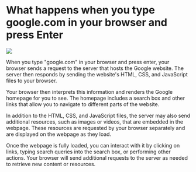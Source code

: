 <h1>What happens when you type google.com in your browser and press Enter</h1>
<img src="https://miro.medium.com/v2/resize:fit:1400/1*XkYbUemOmcAu9pJhW27TOg.png">
<p>When you type "google.com" in your browser and press enter, your browser sends a request to the server that hosts the Google website. The server then responds by sending the website's HTML, CSS, and JavaScript files to your browser.</p>
<p>Your browser then interprets this information and renders the Google homepage for you to see. The homepage includes a search box and other links that allow you to navigate to different parts of the website.</p>
<p>In addition to the HTML, CSS, and JavaScript files, the server may also send additional resources, such as images or videos, that are embedded in the webpage. These resources are requested by your browser separately and are displayed on the webpage as they load.</p>
<p>Once the webpage is fully loaded, you can interact with it by clicking on links, typing search queries into the search box, or performing other actions. Your browser will send additional requests to the server as needed to retrieve new content or resources.</p>
